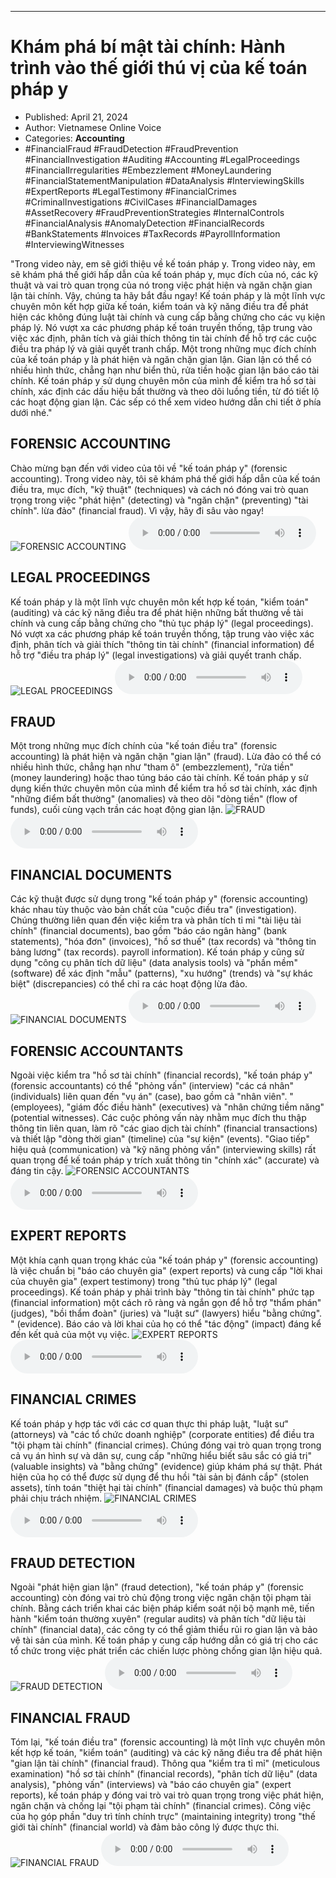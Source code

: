 
---

# Khám phá bí mật tài chính: Hành trình vào thế giới thú vị của kế toán pháp y

- Published: April 21, 2024
- Author: Vietnamese Online Voice
- Categories: **Accounting**
- #FinancialFraud #FraudDetection #FraudPrevention #FinancialInvestigation #Auditing #Accounting #LegalProceedings #FinancialIrregularities #Embezzlement #MoneyLaundering #FinancialStatementManipulation #DataAnalysis #InterviewingSkills #ExpertReports #LegalTestimony #FinancialCrimes #CriminalInvestigations #CivilCases #FinancialDamages #AssetRecovery #FraudPreventionStrategies #InternalControls #FinancialAnalysis #AnomalyDetection #FinancialRecords #BankStatements #Invoices #TaxRecords #PayrollInformation #InterviewingWitnesses

"Trong video này, em sẽ giới thiệu về kế toán pháp y. Trong video này, em sẽ khám phá thế giới hấp dẫn của kế toán pháp y, mục đích của nó, các kỹ thuật và vai trò quan trọng của nó trong việc phát hiện và ngăn chặn gian lận tài chính. Vậy, chúng ta hãy bắt đầu ngay! Kế toán pháp y là một lĩnh vực chuyên môn kết hợp giữa kế toán, kiểm toán và kỹ năng điều tra để phát hiện các không đúng luật tài chính và cung cấp bằng chứng cho các vụ kiện pháp lý. Nó vượt xa các phương pháp kế toán truyền thống, tập trung vào việc xác định, phân tích và giải thích thông tin tài chính để hỗ trợ các cuộc điều tra pháp lý và giải quyết tranh chấp. Một trong những mục đích chính của kế toán pháp y là phát hiện và ngăn chặn gian lận. Gian lận có thể có nhiều hình thức, chẳng hạn như biển thủ, rửa tiền hoặc gian lận báo cáo tài chính. Kế toán pháp y sử dụng chuyên môn của mình để kiểm tra hồ sơ tài chính, xác định các dấu hiệu bất thường và theo dõi luồng tiền, từ đó tiết lộ các hoạt động gian lận. Các sếp có thể xem video hướng dẫn chi tiết ở phía dưới nhé."


## FORENSIC ACCOUNTING

Chào mừng bạn đến với video của tôi về "kế toán pháp y" (forensic accounting). Trong video này, tôi sẽ khám phá thế giới hấp dẫn của kế toán điều tra, mục đích, "kỹ thuật" (techniques) và cách nó đóng vai trò quan trọng trong việc "phát hiện" (detecting) và "ngăn chặn" (preventing) "tài chính". lừa đảo" (financial fraud). Vì vậy, hãy đi sâu vào ngay!
![FORENSIC ACCOUNTING](https://http-archiver-apis-production-80.schnworks.com/storage/images/transitions/2024-04-21/transition-890802406-Montserrat-ExtraBold-4A148C.jpg)
<audio controls>
    <source src="https://http-archiver-apis-production-80.schnworks.com/storage/audio/file-11234131800.mp3" type="audio/mpeg">
</audio>



## LEGAL PROCEEDINGS

Kế toán pháp y là một lĩnh vực chuyên môn kết hợp kế toán, "kiểm toán" (auditing) và các kỹ năng điều tra để phát hiện những bất thường về tài chính và cung cấp bằng chứng cho "thủ tục pháp lý" (legal proceedings). Nó vượt xa các phương pháp kế toán truyền thống, tập trung vào việc xác định, phân tích và giải thích "thông tin tài chính" (financial information) để hỗ trợ "điều tra pháp lý" (legal investigations) và giải quyết tranh chấp.
![LEGAL PROCEEDINGS](https://http-archiver-apis-production-80.schnworks.com/storage/images/transitions/2024-04-21/transition-1313085120-Montserrat-Black-283593.jpg)
<audio controls>
    <source src="https://http-archiver-apis-production-80.schnworks.com/storage/audio/file-25452067634.mp3" type="audio/mpeg">
</audio>



## FRAUD

Một trong những mục đích chính của "kế toán điều tra" (forensic accounting) là phát hiện và ngăn chặn "gian lận" (fraud). Lừa đảo có thể có nhiều hình thức, chẳng hạn như "tham ô" (embezzlement), "rửa tiền" (money laundering) hoặc thao túng báo cáo tài chính. Kế toán pháp y sử dụng kiến ​​thức chuyên môn của mình để kiểm tra hồ sơ tài chính, xác định "những điểm bất thường" (anomalies) và theo dõi "dòng tiền" (flow of funds), cuối cùng vạch trần các hoạt động gian lận.
![FRAUD](https://http-archiver-apis-production-80.schnworks.com/storage/images/transitions/2024-04-21/transition--21681703629-Montserrat-Bold-4A148C.jpg)
<audio controls>
    <source src="https://http-archiver-apis-production-80.schnworks.com/storage/audio/file-50190013117.mp3" type="audio/mpeg">
</audio>



## FINANCIAL DOCUMENTS

Các kỹ thuật được sử dụng trong "kế toán pháp y" (forensic accounting) khác nhau tùy thuộc vào bản chất của "cuộc điều tra" (investigation). Chúng thường liên quan đến việc kiểm tra và phân tích tỉ mỉ "tài liệu tài chính" (financial documents), bao gồm "báo cáo ngân hàng" (bank statements), "hóa đơn" (invoices), "hồ sơ thuế" (tax records) và "thông tin bảng lương" (tax records). payroll information). Kế toán pháp y cũng sử dụng "công cụ phân tích dữ liệu" (data analysis tools) và "phần mềm" (software) để xác định "mẫu" (patterns), "xu hướng" (trends) và "sự khác biệt" (discrepancies) có thể chỉ ra các hoạt động lừa đảo.
![FINANCIAL DOCUMENTS](https://http-archiver-apis-production-80.schnworks.com/storage/images/transitions/2024-04-21/transition-9199294135-Montserrat-Regular-4A148C.jpg)
<audio controls>
    <source src="https://http-archiver-apis-production-80.schnworks.com/storage/audio/file-14835771199.mp3" type="audio/mpeg">
</audio>



## FORENSIC ACCOUNTANTS

Ngoài việc kiểm tra "hồ sơ tài chính" (financial records), "kế toán pháp y" (forensic accountants) có thể "phỏng vấn" (interview) "các cá nhân" (individuals) liên quan đến "vụ án" (case), bao gồm cả "nhân viên". " (employees), "giám đốc điều hành" (executives) và "nhân chứng tiềm năng" (potential witnesses). Các cuộc phỏng vấn này nhằm mục đích thu thập thông tin liên quan, làm rõ "các giao dịch tài chính" (financial transactions) ​​và thiết lập "dòng thời gian" (timeline) của "sự kiện" (events). "Giao tiếp" hiệu quả (communication) và "kỹ năng phỏng vấn" (interviewing skills) rất quan trọng để kế toán pháp y trích xuất thông tin "chính xác" (accurate) và đáng tin cậy.
![FORENSIC ACCOUNTANTS](https://http-archiver-apis-production-80.schnworks.com/storage/images/transitions/2024-04-21/transition--37368332595-Montserrat-SemiBold-4A148C.jpg)
<audio controls>
    <source src="https://http-archiver-apis-production-80.schnworks.com/storage/audio/file-19481535552.mp3" type="audio/mpeg">
</audio>



## EXPERT REPORTS

Một khía cạnh quan trọng khác của "kế toán pháp y" (forensic accounting) là việc chuẩn bị "báo cáo chuyên gia" (expert reports) và cung cấp "lời khai của chuyên gia" (expert testimony) trong "thủ tục pháp lý" (legal proceedings). Kế toán pháp y phải trình bày "thông tin tài chính" phức tạp (financial information) một cách rõ ràng và ngắn gọn để hỗ trợ "thẩm phán" (judges), "bồi thẩm đoàn" (juries) và "luật sư" (lawyers) hiểu "bằng chứng". " (evidence). Báo cáo và lời khai của họ có thể "tác động" (impact) đáng kể đến kết quả của một vụ việc.
![EXPERT REPORTS](https://http-archiver-apis-production-80.schnworks.com/storage/images/transitions/2024-04-21/transition--44046307173-Montserrat-SemiBold-303F9F.jpg)
<audio controls>
    <source src="https://http-archiver-apis-production-80.schnworks.com/storage/audio/file-60795298232.mp3" type="audio/mpeg">
</audio>



## FINANCIAL CRIMES

Kế toán pháp y hợp tác với các cơ quan thực thi pháp luật, "luật sư" (attorneys) và "các tổ chức doanh nghiệp" (corporate entities) để điều tra "tội phạm tài chính" (financial crimes). Chúng đóng vai trò quan trọng trong cả vụ án hình sự và dân sự, cung cấp "những hiểu biết sâu sắc có giá trị" (valuable insights) và "bằng chứng" (evidence) giúp khám phá sự thật. Phát hiện của họ có thể được sử dụng để thu hồi "tài sản bị đánh cắp" (stolen assets), tính toán "thiệt hại tài chính" (financial damages) và buộc thủ phạm phải chịu trách nhiệm.
![FINANCIAL CRIMES](https://http-archiver-apis-production-80.schnworks.com/storage/images/transitions/2024-04-21/transition-42579128545-Montserrat-Regular-9C27B0.jpg)
<audio controls>
    <source src="https://http-archiver-apis-production-80.schnworks.com/storage/audio/file-7603467012.mp3" type="audio/mpeg">
</audio>



## FRAUD DETECTION

Ngoài "phát hiện gian lận" (fraud detection), "kế toán pháp y" (forensic accounting) còn đóng vai trò chủ động trong việc ngăn chặn tội phạm tài chính. Bằng cách triển khai các biện pháp kiểm soát nội bộ mạnh mẽ, tiến hành "kiểm toán thường xuyên" (regular audits) và phân tích "dữ liệu tài chính" (financial data), các công ty có thể giảm thiểu rủi ro gian lận và bảo vệ tài sản của mình. Kế toán pháp y cung cấp hướng dẫn có giá trị cho các tổ chức trong việc phát triển các chiến lược phòng chống gian lận hiệu quả.
![FRAUD DETECTION](https://http-archiver-apis-production-80.schnworks.com/storage/images/transitions/2024-04-21/transition--31004551701-Montserrat-Bold-283593.jpg)
<audio controls>
    <source src="https://http-archiver-apis-production-80.schnworks.com/storage/audio/file-27500212575.mp3" type="audio/mpeg">
</audio>



## FINANCIAL FRAUD

Tóm lại, "kế toán điều tra" (forensic accounting) là một lĩnh vực chuyên môn kết hợp kế toán, "kiểm toán" (auditing) và các kỹ năng điều tra để phát hiện "gian lận tài chính" (financial fraud). Thông qua "kiểm tra tỉ mỉ" (meticulous examination) "hồ sơ tài chính" (financial records), "phân tích dữ liệu" (data analysis), "phỏng vấn" (interviews) và "báo cáo chuyên gia" (expert reports), kế toán pháp y đóng vai trò vai trò quan trọng trong việc phát hiện, ngăn chặn và chống lại "tội phạm tài chính" (financial crimes). Công việc của họ góp phần "duy trì tính chính trực" (maintaining integrity) trong "thế giới tài chính" (financial world) và đảm bảo công lý được thực thi.
![FINANCIAL FRAUD](https://http-archiver-apis-production-80.schnworks.com/storage/images/transitions/2024-04-21/transition-20570581673-Montserrat-Medium-7B1FA2.jpg)
<audio controls>
    <source src="https://http-archiver-apis-production-80.schnworks.com/storage/audio/file-33146858931.mp3" type="audio/mpeg">
</audio>

